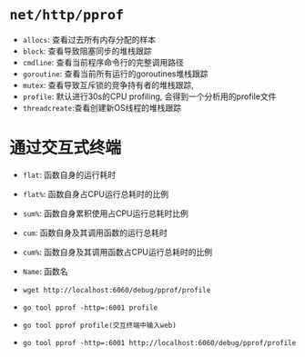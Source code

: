 # `net/http/pprof`
- `allocs`: 查看过去所有内存分配的样本
- `block`: 查看导致阻塞同步的堆栈跟踪
- `cmdline`: 查看当前程序命令行的完整调用路径
- `goroutine`: 查看当前所有运行的goroutines堆栈跟踪
- `mutex`: 查看导致互斥锁的竞争持有者的堆栈跟踪,
- `profile`: 默认进行30s的CPU profiling, 会得到一个分析用的profile文件
- `threadcreate`:查看创建新OS线程的堆栈跟踪
# 通过交互式终端

- `flat`: 函数自身的运行耗时
- `flat%`: 函数自身占CPU运行总耗时的比例
- `sum%`: 函数自身累积使用占CPU运行总耗时比例
- `cum`: 函数自身及其调用函数的运行总耗时
- `cum%`: 函数自身及其调用函数占CPU运行总耗时的比例
- `Name`: 函数名

- `wget http://localhost:6060/debug/pprof/profile`
- `go tool pprof -http=:6001 profile`
- `go tool pprof profile(交互终端中输入web)`
- `go tool pprof -http=:6001 http://localhost:6060/debug/pprof/profile`